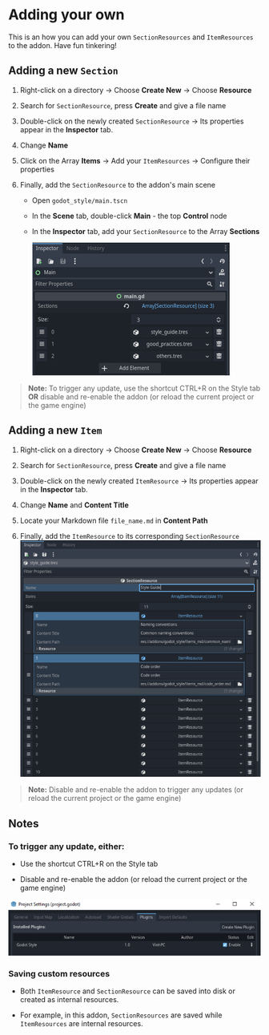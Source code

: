# Adding your own


This is an how you can add your own `SectionResources` and `ItemResources` to the addon.
Have fun tinkering!


## Adding a new `Section` 

1. Right-click on a directory -> Choose **Create New** -> Choose **Resource**  
   
2. Search for `SectionResource`, press **Create** and give a file name  
 
3. Double-click on the newly created `SectionResource` -> Its properties appear in the **Inspector** tab.  
   
4. Change **Name**  
 
5. Click on the Array **Items** -> Add your `ItemResources` -> Configure their properties  
   
6. Finally, add the `SectionResource` to the addon's main scene
	- Open `godot_style/main.tscn`  
  
	- In the **Scene** tab, double-click **Main** - the top **Control** node  
  
	- In the **Inspector** tab, add your `SectionResource` to the Array **Sections**

		![main](pictures/main.PNG)

>**Note:** To trigger any update, use the shortcut CTRL+R on the Style tab **OR** disable and re-enable the addon (or reload the current project or the game engine)



## Adding a new `Item`

1. Right-click on a directory -> Choose **Create New** -> Choose **Resource**  
   
2. Search for `SectionResource`, press **Create** and give a file name  
 
3. Double-click on the newly created `ItemResource` -> Its properties appear in the **Inspector** tab.  
   
4. Change **Name** and **Content Title**  

5. Locate your Markdown file `file_name.md` in **Content Path**  

6. Finally, add the `ItemResource` to its corresponding `SectionResource`
	![add_item](pictures/add_item.PNG)

>**Note:** Disable and re-enable the addon to trigger any updates (or reload the current project or the game engine)


## Notes

### To trigger any update, either:
- Use the shortcut CTRL+R on the Style tab  

- Disable and re-enable the addon (or reload the current project or the game engine)

![enabling-addon](pictures/enable_addon.PNG)


### Saving custom resources

- Both `ItemResource` and `SectionResource` can be saved into disk or created as internal resources.  

- For example, in this addon, `SectionResources` are saved while `ItemResources` are internal resources.